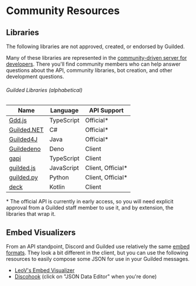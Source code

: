 # Community Resources

## Libraries

The following libraries are not approved, created, or endorsed by Guilded.

Many of these libraries are represented in the [community-driven server for developers](https://community.guildedapi.com). There you'll find community members who can help answer questions about the API, community libraries, bot creation, and other development questions.

###### Guilded Libraries (alphabetical)

| Name                                                       | Language   | API Support        |
| ---------------------------------------------------------- | ---------- | ------------------ |
| [Gdd.js](https://github.com/RemyK888/gdd.js/)              | TypeScript | Official\*         |
| [Guilded.NET](https://github.com/Guilded-NET/Guilded.NET)  | C#         | Official\*         |
| [Guilded4J](https://github.com/MCUmbrella/Guilded4J)       | Java       | Official\*         |
| [Guildedeno](https://github.com/Scientific-Guy/guildedeno) | Deno       | Client             |
| [gapi](https://github.com/Skillz4Killz/gapi)               | TypeScript | Client             |
| [guilded.js](https://github.com/zaida04/guilded.js)        | JavaScript | Client, Official\* |
| [guilded.py](https://github.com/shayypy/guilded.py)        | Python     | Client, Official\* |
| [deck](https://github.com/SrGaabriel/deck)                 | Kotlin     | Client             |

\* The official API is currently in early access, so you will need explicit approval from a Guilded staff member to use it, and by extension, the libraries that wrap it.

## Embed Visualizers

From an API standpoint, Discord and Guilded use relatively the same [embed formats](/resources/channel/#embed-object). They look a bit different in the client, but you can use the following resources to easily compose some JSON for use in your Guilded messages.

- [LeoV's Embed Visualizer](https://leovoel.github.io/embed-visualizer)
- [Discohook](https://discohook.app) (click on "JSON Data Editor" when you're done)

